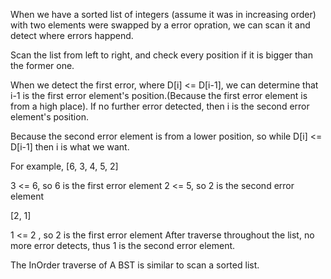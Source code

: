 When we have a sorted list of integers (assume it was in increasing order) with two elements were swapped by a error opration, we can scan it and detect where errors happend.

Scan the list from left to right, and check every position if it is bigger than the former one.

When we detect the first error, where D[i] <= D[i-1], we can determine that i-1 is the first error element's position.(Because the first error element is from a high place). If no further error detected, then i is the second error element's position.

Because the second error element is from a lower position, so while D[i] <= D[i-1] then i is what we want.

For example, [6, 3, 4, 5, 2]

3 <= 6, so 6 is the first error element
2 <= 5, so 2 is the second error element

[2, 1]

1 <= 2 , so 2 is the first error element
After traverse throughout the list, no more error detects, thus 1 is the second error element.

The InOrder traverse of A BST is similar to scan a sorted list.



